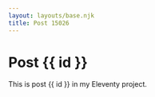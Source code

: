 ```yaml
---
layout: layouts/base.njk
title: Post 15026
---
```


# Post {{ id }}

This is post {{ id }} in my Eleventy project.
